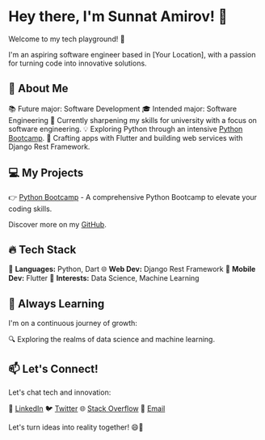 <!-- Banner Image or Logo Here -->

# Hey there, I'm Sunnat Amirov! 👋

Welcome to my tech playground! 🚀

I'm an aspiring software engineer based in [Your Location], with a passion for turning code into innovative solutions.

## 🌟 About Me

📚 Future major: Software Development
🎓 Intended major: Software Engineering
🚀 Currently sharpening my skills for university with a focus on software engineering.
💡 Exploring Python through an intensive [Python Bootcamp](https://github.com/amirovsunnat/python-bootcamp).
📱 Crafting apps with Flutter and building web services with Django Rest Framework.

## 💻 My Projects

👉 [Python Bootcamp](https://github.com/amirovsunnat/python-bootcamp) - A comprehensive Python Bootcamp to elevate your coding skills.

Discover more on my [GitHub](https://github.com/amirovsunnat).

## 🔥 Tech Stack

🐍 **Languages:** Python, Dart
🌐 **Web Dev:** Django Rest Framework
📱 **Mobile Dev:** Flutter
🧠 **Interests:** Data Science, Machine Learning

## 🌱 Always Learning

I'm on a continuous journey of growth:

🔍 Exploring the realms of data science and machine learning.

## 📫 Let's Connect!

Let's chat tech and innovation:

🔗 [LinkedIn](https://www.linkedin.com/in/sunnatbek-amirov-860307240/)
🐦 [Twitter](https://twitter.com/AmirovSunnatbek)
🌐 [Stack Overflow](https://stackoverflow.com/users/21975339/sunnat-amirov)
📧 [Email](mailto:sunnatbekamirov22@gmail.com)

Let's turn ideas into reality together! 😄🚀
